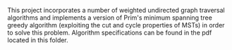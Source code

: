This project incorporates a number of weighted undirected graph traversal algorithms and implements a version of Prim's minimum spanning tree greedy algorithm (exploiting the cut and cycle properties of MSTs) in order to solve this problem. Algorithm specifications can be found in the pdf located in this folder.